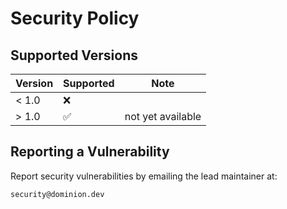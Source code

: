 # Security Policy

## Supported Versions

| Version | Supported            | Note               |
|---------|----------------------|--------------------|
| < 1.0   | :x:                  |                    |
| \> 1.0  | :white_check_mark:   | not yet available  |

## Reporting a Vulnerability

Report security vulnerabilities by emailing the lead maintainer at:

```
security@dominion.dev
```

